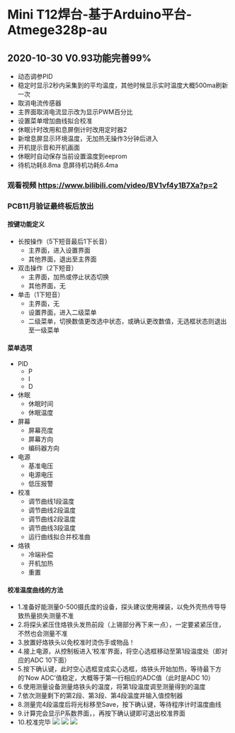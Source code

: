 # Mini T12焊台-基于Arduino平台-Atmege328p-au
## 2020-10-30 V0.93功能完善99%
* 动态调参PID
* 稳定时显示2秒内采集到的平均温度，其他时候显示实时温度大概500ma刷新一次
* 取消电流传感器
* 主界面取消电流显示改为显示PWM百分比
* 设置菜单增加曲线拟合校准
* 休眠计时改用和息屏倒计时改用定时器2
* 新增息屏显示环境温度，无加热无操作3分钟后进入
* 开机提示音和开机画面
* 休眠时自动保存当前设置温度到eeprom
* 待机功耗8.8ma 息屏待机功耗6.4ma
### 观看视频 https://www.bilibili.com/video/BV1vf4y1B7Xa?p=2
### PCB11月验证最终板后放出
#### 按键功能定义
* 长按操作（5下短音最后1下长音）
  * 主界面，进入设置界面
  * 其他界面，退出至主界面
* 双击操作（2下短音）
  * 主界面，加热或停止状态切换
  * 其他界面，无
* 单击（1下短音）
  * 主界面，无
  * 设置界面，进入二级菜单
  * 二级菜单，切换数值更改选中状态，或确认更改数值，无选框状态则退出至一级菜单
#### 菜单选项
* PID
  * P
  * I
  * D
* 休眠
  * 休眠时间
  * 休眠温度
* 屏幕
  * 屏幕亮度
  * 屏幕方向
  * 编码器方向
* 电源
  * 基准电压
  * 电源电压
  * 低压报警
* 校准
  * 调节曲线1段温度
  * 调节曲线2段温度
  * 调节曲线2段温度
  * 调节曲线3段温度
  * 运行曲线拟合并校准曲
* 烙铁
  * 冷端补偿
  * 开机加热
  * 重置
#### 校准温度曲线的方法
* 1.准备好能测量0-500摄氏度的设备，探头建议使用裸装，以免外壳热传导导致热量损失测量不准
* 2.将探头紧压住烙铁头发热前段（上锡部分再下来一点），一定要紧紧压住，不然也会测量不准
* 3.放置好烙铁头以免校准时烫伤手或物品！
* 4.接上电源，从控制板进入‘校准’界面，将空心选框移动至第1段温度处（即对应的ADC 10下面）
* 5.按下确认键，此时空心选框变成实心选框，烙铁头开始加热，等待最下方的‘Now ADC’值稳定，大概等于第一行相应的ADC值（此时是ADC 10）
* 6.使用测量设备测量烙铁头的温度，将第1段温度调至测量得到的温度
* 7.依次测量剩下的第2段、第3段、第4段温度并输入值控制器
* 8.测量完4段温度后将光标移至Save，按下确认键，等待程序计时温度曲线
* 9.计算完会显示P系数界面，，再按下确认键即可退出校准界面
* 10.校准完毕
![](https://github.com/jie326513988/mini-T12/blob/main/Picture/2.jpg)
![](https://github.com/jie326513988/mini-T12/blob/main/Picture/3.jpg)
![](https://github.com/jie326513988/mini-T12/blob/main/Picture/4.jpg)
